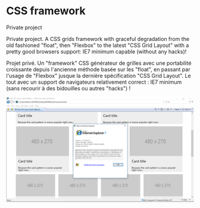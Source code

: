# CSS framework
Private project

Private project. A CSS grids framework with graceful degradation from the old fashioned "float", then "Flexbox" to the latest "CSS Grid Layout" with a pretty good browsers support: IE7 minimum capable (without any hacks)!

Projet privé. Un "framework" CSS générateur de grilles avec une portabilité croissante depuis l'ancienne méthode basée sur les "float", en passant par l'usage de "Flexbox" jusque la dernière spécification "CSS Grid Layout". Le tout avec un support de navigateurs relativement correct : IE7 minimum (sans recourir à des bidouilles ou autres "hacks") !

![IE7 preview](https://raw.githubusercontent.com/cara-tm/framework/master/ie7.png "IE7 preview")
